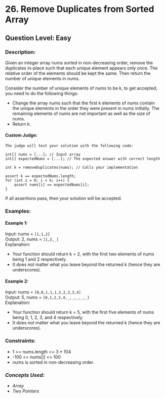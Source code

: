 # 26. Remove Duplicates from Sorted Array
## Question Level: Easy
### Description:
Given an integer array nums sorted in non-decreasing order, remove the duplicates in-place such that each unique element appears only once. The relative order of the elements should be kept the same. Then return the number of unique elements in nums.

Consider the number of unique elements of nums to be k, to get accepted, you need to do the following things:

- Change the array nums such that the first k elements of nums contain the unique elements in the order they were present in nums initially. The remaining elements of nums are not important as well as the size of nums.
- Return k.

#### Custom Judge:
```
The judge will test your solution with the following code:

int[] nums = [...]; // Input array
int[] expectedNums = [...]; // The expected answer with correct length

int k = removeDuplicates(nums); // Calls your implementation

assert k == expectedNums.length;
for (int i = 0; i < k; i++) {
    assert nums[i] == expectedNums[i];
}
```
If all assertions pass, then your solution will be accepted.

### Examples:
#### Example 1:
Input: nums = ``[1,1,2]``<br>
Output: 2, nums = ``[1,2,_]``<br>
Explanation: 
- Your function should return k = 2, with the first two elements of nums being 1 and 2 respectively.
- It does not matter what you leave beyond the returned k (hence they are underscores).

#### Example 2:
Input: nums = ``[0,0,1,1,1,2,2,3,3,4]``<br>
Output: 5, nums = ``[0,1,2,3,4,_,_,_,_,_]``<br>
Explanation:
- Your function should return k = 5, with the first five elements of nums being 0, 1, 2, 3, and 4 respectively.
- It does not matter what you leave beyond the returned k (hence they are underscores).

### Constraints:

- 1 <= nums.length <= 3 * 104
- -100 <= nums[i] <= 100
- nums is sorted in non-decreasing order.

### <i>Concepts Used:
- Array
- Two Pointers </i>